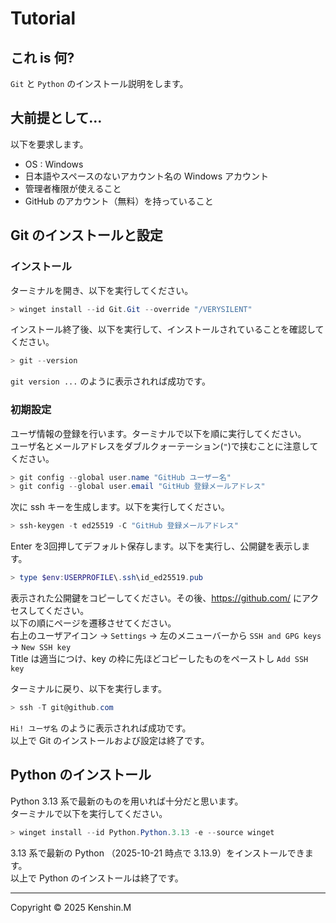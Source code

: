 # Tutorial

## これ is 何?
`Git` と `Python` のインストール説明をします。

## 大前提として…
以下を要求します。
- OS : Windows
- 日本語やスペースのないアカウント名の Windows アカウント
- 管理者権限が使えること
- GitHub のアカウント（無料）を持っていること

## Git のインストールと設定
### インストール
ターミナルを開き、以下を実行してください。
```PowerShell
> winget install --id Git.Git --override "/VERYSILENT"
```

インストール終了後、以下を実行して、インストールされていることを確認してください。
```PowerShell
> git --version
```

`git version ...` のように表示されれば成功です。

### 初期設定
ユーザ情報の登録を行います。ターミナルで以下を順に実行してください。  
ユーザ名とメールアドレスをダブルクォーテーション(`"`)で挟むことに注意してください。
```PowerShell
> git config --global user.name "GitHub ユーザー名"
> git config --global user.email "GitHub 登録メールアドレス"
```

次に ssh キーを生成します。以下を実行してください。
```PowerShell
> ssh-keygen -t ed25519 -C "GitHub 登録メールアドレス"
```
Enter を3回押してデフォルト保存します。以下を実行し、公開鍵を表示します。
```PowerShell
> type $env:USERPROFILE\.ssh\id_ed25519.pub
```
表示された公開鍵をコピーしてください。その後、<https://github.com/> にアクセスしてください。  
以下の順にページを遷移させてください。  
右上のユーザアイコン -> `Settings` -> 左のメニューバーから `SSH and GPG keys` -> `New SSH key`  
Title は適当につけ、key の枠に先ほどコピーしたものをペーストし `Add SSH key`

ターミナルに戻り、以下を実行します。
```PowerShell
> ssh -T git@github.com
```
`Hi! ユーザ名` のように表示されれば成功です。  
以上で Git のインストールおよび設定は終了です。


## Python のインストール
Python 3.13 系で最新のものを用いれば十分だと思います。  
ターミナルで以下を実行してください。
```PowerShell
> winget install --id Python.Python.3.13 -e --source winget
```
3.13 系で最新の Python （2025-10-21 時点で 3.13.9）をインストールできます。  
以上で Python のインストールは終了です。

---
Copyright © 2025 Kenshin.M